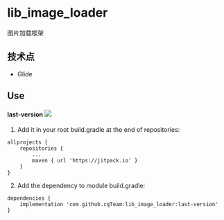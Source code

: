 # lib_image_loader
图片加载框架

## 技术点
* Glide

## Use
#### last-version  [![](https://jitpack.io/v/cqTeam/lib_image_loader.svg)](https://jitpack.io/#cqTeam/lib_image_loader)
1. Add it in your root build.gradle at the end of repositories:
```
allprojects {
    repositories {
    	...
        maven { url 'https://jitpack.io' }
    }
}
```

2. Add the dependency to module build.gradle:
```
dependencies {
    implementation 'com.github.cqTeam:lib_image_loader:last-version'
}
```
